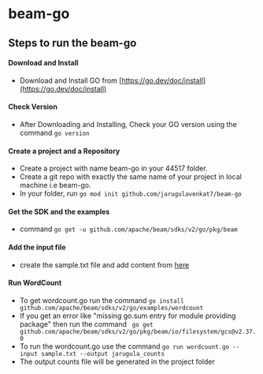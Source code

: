 # beam-go
## Steps to run the beam-go
#### Download and Install
* Download and Install GO from [https://go.dev/doc/install](https://go.dev/doc/install)
#### Check Version
* After Downloading and Installing, Check your GO version using the command  `go version`
#### Create a project and a Repository
* Create a project with name beam-go in your 44517 folder.
* Create a git repo with exactly the same name of your project in local machine i.e beam-go.
* In your folder, run `go mod init github.com/jarugulavenkat7/beam-go`
#### Get the SDK and the examples
* command `go get -u github.com/apache/beam/sdks/v2/go/pkg/beam`
#### Add the input file
* create the sample.txt file and add content from [here](https://00f74ba44bd17d64b0e5795b97f8bb2d35211be6bd-apidata.googleusercontent.com/download/storage/v1/b/apache-beam-samples/o/shakespeare%2Fkinglear.txt?jk=AFshE3UeJ2xt7wKyuu8EYa1DzDNgVKE2yjdBUfcXGj63aIPGsRoyQ8meOvgx22I5JlgGjXdxTvWF6OJEzCmZnC_9dT1zd0k3G8sxa72rqCBaa1YQorm4Rtd-TEyZ1NLcP64pR6BKkGB7wXafjprLYuRp_U7IPPzBVYpy2R8rJeaY4JEZ3cIBhzlzm-Zak1kc54R5PaiO0BphHR6hiE9__U0tmUFAsLpzGQkyJ0OTb4uqQbBHckZp-ybWtXTO9gfZ7QSgjkRBCGq6k36yv-NbK2trEt8l2m-GZm9uCNlOsW0rBWQW4jc_exqM6fgopn23tF3hgUe6Zd1U1zNkR4r0Ws2GhTSrlxh_m7GAFcMxxtPYAu8K3OVZtu6VIm3uoyIfpjyqY4GciJO4wpRgvr1pj1_38lleZRdmU9XlxtUoCMyF3uxKBIYYK7Wy3REyhHfVTe5BvNfutEix3QNUt4_zOrsTVqCtCuOgUxAFylNYclnNh0Jf40s2ZX4koPa46QSlt0nFTMtEfOzIV64Q9TL3cVssTOwO6DenmVvk6hm__JevI7m8L0U_anUa4pPQWzYyckEF5pEpX2UATWim7Z5fBRWW7WcZ2vZTFWdGitxDqOPhLP7vaMalBHG3pp_F1JToF3v6JT_ImZAGKycY9RWQHTFM3ZUa6UfWUqIHCUw6zx9fsFzNAL40EVTP4xOd8XnWbujEQkZbVcprnTo1LzKUUpBfrbVaFv8CV_8aCebDoSOYvKFtLvrvR32MKkWNX_i_8ZtmmjcLo7q005R1ZNILPfs1P482Oyb48k4xWa0MCYeNp-8kSn8NKRoYIZ0eK3nKuJerrvjdWd8RFrShJOAE8nPU-bYcJ3ktwjVyhCsuEKv0QjGI4eiIBQvWYl5InTRgnIwC3wG5Liv0cmteg3yPwPAQloK1yEgt9_392mvPXvjI4uzileHMTKxugYxmzba6Ib-LdzqXk1zfWr5UiP-6H5HWi4s5FKBx&isca=1)
#### Run WordCount
- To get wordcount.go run the command `go install github.com/apache/beam/sdks/v2/go/examples/wordcount`
- If you get an error like "missing go.sum entry for module providing package" then run the command ` go get github.com/apache/beam/sdks/v2/go/pkg/beam/io/filesystem/gcs@v2.37.0`
- To run the wordcount.go use the command `go run wordcount.go --input sample.txt --output jarugula_counts`
- The output counts file will be generated in the project folder
